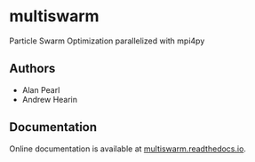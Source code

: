 # multiswarm

Particle Swarm Optimization parallelized with mpi4py

## Authors
- Alan Pearl
- Andrew Hearin

## Documentation
Online documentation is available at [multiswarm.readthedocs.io](https://multiswarm.readthedocs.io/en/latest).
